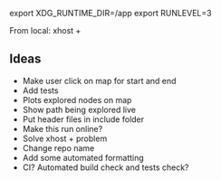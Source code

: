 export XDG_RUNTIME_DIR=/app
export RUNLEVEL=3

From local:
xhost +

## Ideas

- Make user click on map for start and end
- Add tests
- Plots explored nodes on map
- Show path being explored live
- Put header files in include folder
- Make this run online?
- Solve xhost + problem
- Change repo name
- Add some automated formatting
- CI? Automated build check and tests check?